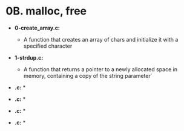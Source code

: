 # 0B. malloc, free

* **0-create_array.c:**
    * A function that creates an array of chars and initialize it with a specified character

* **1-strdup.c:**
    * A function that returns a pointer to a newly allocated space in memory, containing a copy of the string parameter`

* **.c:**
    * 

* **.c:**
    * 

* **.c:**
    * 

* **.c:**
    * 
